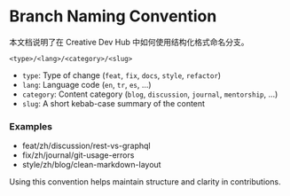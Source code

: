 # Branch Naming Convention

本文档说明了在 Creative Dev Hub 中如何使用结构化格式命名分支。

```
<type>/<lang>/<category>/<slug>
```

- `type`: Type of change (`feat`, `fix`, `docs`, `style`, `refactor`)
- `lang`: Language code (`en`, `tr`, `es`, ...)
- `category`: Content category (`blog`, `discussion`, `journal`, `mentorship`, ...)
- `slug`: A short kebab-case summary of the content

### Examples
- feat/zh/discussion/rest-vs-graphql
- fix/zh/journal/git-usage-errors
- style/zh/blog/clean-markdown-layout

Using this convention helps maintain structure and clarity in contributions.
